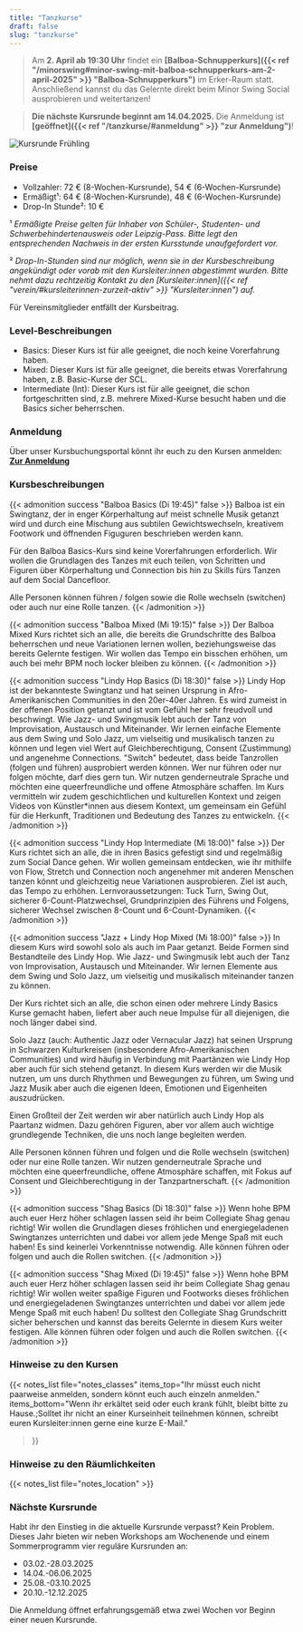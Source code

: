 ```yaml
---
title: "Tanzkurse"
draft: false
slug: "tanzkurse"
---
```


[//]: # (![Kursplan Herbst 2024]&#40;../schedule_herbst_2024_ohne_websiteinfo_v4.png&#41;)

> Am **2. April ab 19:30 Uhr** findet ein **[Balboa-Schnupperkurs]({{< ref "/minorswing#minor-swing-mit-balboa-schnupperkurs-am-2-april-2025" >}} "Balboa-Schnupperkurs")** im Erker-Raum statt. Anschließend kannst du das Gelernte direkt beim Minor Swing Social ausprobieren und weitertanzen!

> **Die nächste Kursrunde beginnt am 14.04.2025.** Die Anmeldung ist **[geöffnet]({{< ref "/tanzkurse/#anmeldung" >}} "zur Anmeldung")**!

![Kursrunde Frühling](../2025-04_schedule_spring_website.png)

### Preise
- Vollzahler: 72 € (8-Wochen-Kursrunde), 54 € (6-Wochen-Kursrunde)
- Ermäßigt¹: 64 € (8-Wochen-Kursrunde), 48 € (6-Wochen-Kursrunde)
- Drop-In Stunde²: 10 €

¹ *Ermäßigte Preise gelten für Inhaber von Schüler-, Studenten- und Schwerbehindertenausweis oder Leipzig-Pass. Bitte legt den entsprechenden Nachweis in der ersten Kursstunde unaufgefordert vor.*

² *Drop-In-Stunden sind nur möglich, wenn sie in der Kursbeschreibung angekündigt oder vorab mit den Kursleiter:innen abgestimmt wurden.
Bitte nehmt dazu rechtzeitig Kontakt zu den [Kursleiter:innen]({{< ref "verein/#kursleiterinnen-zurzeit-aktiv" >}} "Kursleiter:innen") auf.*

Für Vereinsmitglieder entfällt der Kursbeitrag. 

### Level-Beschreibungen
- Basics: Dieser Kurs ist für alle geeignet, die noch keine Vorerfahrung haben. 
- Mixed: Dieser Kurs ist für alle geeignet, die bereits etwas Vorerfahrung haben, z.B. Basic-Kurse der SCL.
- Intermediate (Int): Dieser Kurs ist für alle geeignet, die schon fortgeschritten sind, z.B. mehrere Mixed-Kurse besucht haben und die Basics sicher beherrschen.

### Anmeldung
Über unser Kursbuchungsportal könnt ihr euch zu den Kursen anmelden:
**[Zur Anmeldung](https://scl.swinggeeks.de/SCL2025-4/)**

### Kursbeschreibungen

{{< admonition success "Balboa Basics (Di 19:45)" false >}}
Balboa ist ein Swingtanz, der in enger Körperhaltung auf meist schnelle Musik getanzt wird und durch eine Mischung aus subtilen Gewichtswechseln, kreativem Footwork und öffnenden Figuguren beschrieben werden kann.

Für den Balboa Basics-Kurs sind keine Vorerfahrungen erforderlich. Wir wollen die Grundlagen des Tanzes mit euch teilen, von Schritten und Figuren über Körperhaltung und Connection bis hin zu Skills fürs Tanzen auf dem Social Dancefloor.

Alle Personen können führen / folgen sowie die Rolle wechseln (switchen) oder auch nur eine Rolle tanzen.
{{< /admonition >}}

{{< admonition success "Balboa Mixed (Mi 19:15)" false >}}
Der Balboa Mixed Kurs richtet sich an alle, die bereits die Grundschritte des Balboa beherrschen und neue Variationen lernen wollen, beziehungsweise das bereits Gelernte festigen. Wir wollen das Tempo ein bisschen erhöhen, um auch bei mehr BPM noch locker bleiben zu können.
{{< /admonition >}}

[//]: # ({{< admonition success "Balboa Intermediate &#40;Di 18:30&#41;" false >}})
[//]: # (Aufbauend auf Balboa-Basics Figuren arbeiten wir in diesem Kurs erneut an spannenden Technikkombinationen sowie an Feinheiten im gemeinsamen Tanz. Wenn du Lust hast dich in Details zu verlieben und daran zu arbeiten, dass auch komplexe Abläufe sich im Paar weich und connected anfühlen, bist du bei uns richtig.)
[//]: # ({{< /admonition >}})

{{< admonition success "Lindy Hop Basics (Di 18:30)" false >}}
Lindy Hop ist der bekannteste Swingtanz und hat seinen Ursprung in Afro-Amerikanischen Communities in den 20er-40er Jahren. Es wird zumeist in der offenen Position getanzt und ist vom Gefühl her sehr freudvoll und beschwingt. Wie Jazz- und Swingmusik lebt auch der Tanz von Improvisation, Austausch und Miteinander. Wir lernen einfache Elemente aus dem Swing und Solo Jazz, um vielseitig und musikalisch tanzen zu können und legen viel Wert auf Gleichberechtigung, Consent (Zustimmung) und angenehme Connections. "Switch" bedeutet, dass beide Tanzrollen (folgen und führen) ausprobiert werden können. Wer nur führen oder nur folgen möchte, darf dies gern tun. Wir nutzen genderneutrale Sprache und möchten eine queerfreundliche und offene Atmosphäre schaffen. Im Kurs vermitteln wir zudem geschichtlichen und kulturellen Kontext und zeigen Videos von Künstler*innen aus diesem Kontext, um gemeinsam ein Gefühl für die Herkunft, Traditionen und Bedeutung des Tanzes zu entwickeln.
{{< /admonition >}}

{{< admonition success "Lindy Hop Intermediate (Mi 18:00)" false >}}
Der Kurs richtet sich an alle, die in ihren Basics gefestigt sind und regelmäßig zum Social Dance gehen. Wir wollen gemeinsam entdecken, wie ihr mithilfe von Flow, Stretch und Connection noch angenehmer mit anderen Menschen tanzen könnt und gleichzeitig neue Variationen ausprobieren. Ziel ist auch, das Tempo zu erhöhen. Lernvoraussetzungen: Tuck Turn, Swing Out, sicherer 6-Count-Platzwechsel, Grundprinzipien des Führens und Folgens, sicherer Wechsel zwischen 8-Count und 6-Count-Dynamiken.
{{< /admonition >}}

{{< admonition success "Jazz + Lindy Hop Mixed (Mi 18:00)" false >}}
In diesem Kurs wird sowohl solo als auch im Paar getanzt. Beide Formen sind Bestandteile des Lindy Hop. Wie Jazz- und Swingmusik lebt auch der Tanz von Improvisation, Austausch und Miteinander. Wir lernen Elemente aus dem Swing und Solo Jazz, um vielseitig und musikalisch miteinander tanzen zu können.

Der Kurs richtet sich an alle, die schon einen oder mehrere Lindy Basics Kurse gemacht haben, liefert aber auch neue Impulse für all diejenigen, die noch länger dabei sind.

Solo Jazz (auch: Authentic Jazz oder Vernacular Jazz) hat seinen Ursprung in Schwarzen Kulturkreisen (insbesondere Afro-Amerikanischen Communities) und wird häufig in Verbindung mit Paartänzen wie Lindy Hop aber auch für sich stehend getanzt. In diesem Kurs werden wir die Musik nutzen, um uns durch Rhythmen und Bewegungen zu führen, um Swing und Jazz Musik aber auch die eigenen Ideen, Emotionen und Eigenheiten auszudrücken.

Einen Großteil der Zeit werden wir aber natürlich auch Lindy Hop als Paartanz widmen. Dazu gehören Figuren, aber vor allem auch wichtige grundlegende Techniken, die uns noch lange begleiten werden.

Alle Personen können führen und folgen und die Rolle wechseln (switchen) oder nur eine Rolle tanzen. Wir nutzen genderneutrale Sprache und möchten eine queerfreundliche, offene Atmosphäre schaffen, mit Fokus auf Consent und Gleichberechtigung in der Tanzpartnerschaft.
{{< /admonition >}}

{{< admonition success "Shag Basics (Di 18:30)" false >}}
Wenn hohe BPM auch euer Herz höher schlagen lassen seid ihr beim Collegiate Shag genau richtig! Wir wollen die Grundlagen dieses fröhlichen und energiegeladenen Swingtanzes unterrichten und dabei vor allem jede Menge Spaß mit euch haben! Es sind keinerlei Vorkenntnisse notwendig. Alle können führen oder folgen und auch die Rollen switchen.
{{< /admonition >}}

{{< admonition success "Shag Mixed (Di 19:45)" false >}}
Wenn hohe BPM auch euer Herz höher schlagen lassen seid ihr beim Collegiate Shag genau richtig! Wir wollen weiter spaßige Figuren und Footworks dieses fröhlichen und energiegeladenen Swingtanzes unterrichten und dabei vor allem jede Menge Spaß mit euch haben! Du solltest den Collegiate Shag Grundschritt sicher beherschen und kannst das bereits Gelernte in diesem Kurs weiter festigen. Alle können führen oder folgen und auch die Rollen switchen.
{{< /admonition >}}

[//]: # ({{< admonition success "Solo Jazz &#40;Do 19:45&#41;" false >}})
[//]: # (Wir lernen einige Klassiker der Solo Jazz Moves kennen und widmen uns besonders den Übergängen. Aus einfachen, reinen Schrittabfolgen entwickeln wir so verbundene, fließende Bewegungen, die Du zu deinem eigenen Tanz machst.)
[//]: # ({{< /admonition >}})

[//]: # ({{< admonition success "Freies Training &#40;Di 18:30 & Do 18:00&#41;" false >}})
[//]: # (Hier könnt ihr mit unserer BT-Box in Eigenregie üben, wenn der parallel laufende Kurs stattfindet.)
[//]: # ({{< /admonition >}})

### Hinweise zu den Kursen
{{< notes_list file="notes_classes"
items_top="Ihr müsst euch nicht paarweise anmelden, sondern könnt euch auch einzeln anmelden."
items_bottom="Wenn ihr erkältet seid oder euch krank fühlt, bleibt bitte zu Hause.;Solltet ihr nicht an einer Kurseinheit teilnehmen können, schreibt euren Kursleiter:innen gerne eine kurze E-Mail."
>}}

### Hinweise zu den Räumlichkeiten
{{< notes_list file="notes_location" >}}

### Nächste Kursrunde
Habt ihr den Einstieg in die aktuelle Kursrunde verpasst? Kein Problem. Dieses Jahr bieten wir neben Workshops am Wochenende und einem Sommerprogramm vier reguläre Kursrunden an:
- 03.02.-28.03.2025
- 14.04.-06.06.2025
- 25.08.-03.10.2025
- 20.10.-12.12.2025

Die Anmeldung öffnet erfahrungsgemäß etwa zwei Wochen vor Beginn einer neuen Kursrunde. 

[//]: # (Wir kündigen die Öffnung der Anmeldung im Vorfeld auch unter [Aktuelles]&#40;{{< ref "/aktuelles" >}} "Aktuelles"&#41;, in unserer [Facebook-Gruppe]&#40;https://www.facebook.com/groups/swingconnection.leipzig&#41; und auf [Instagram]&#40;https://www.instagram.com/swingconnectionleipzig/&#41; an.)
